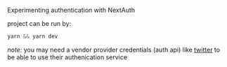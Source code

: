 Experimenting authentication with NextAuth

project can be run by:
```js
yarn && yarn dev
```

*note:* you may need a vendor provider credentials (auth api) like [twitter](https://developer.twitter.com/) to be able to use their authenication service